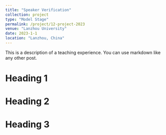 ```yaml
---
title: "Speaker Verification"
collection: project
type: "Model Stage"
permalink: /project/12-project-2023
venue: "Lanzhou University"
date: 2023-1-1
location: "Lanzhou, China"
---
```


This is a description of a teaching experience. You can use markdown like any other post.

Heading 1
======

Heading 2
======

Heading 3
======
